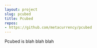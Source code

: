 ```yaml
---
layout: project
slug: pcubed
title: Pcubed
repos:
- https://github.com/metacurrency/pcubed
---
```

Pcubed is blah blah blah

